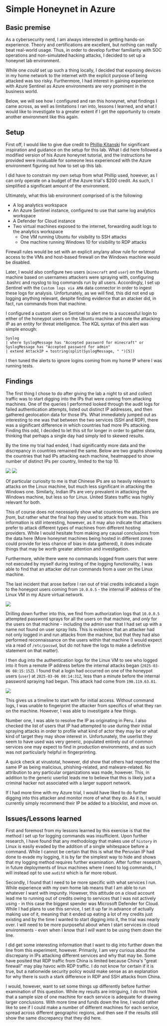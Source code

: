# Simple Honeynet in Azure

## Basic premise

As a cybersecurity nerd, I am always interested in getting hands-on experience. Theory and certifications are excellent, but nothing can really beat real-world usage. Thus, in order to develop further familiarity with SOC operations and non-simulated hacking attacks, I decided to set up a honeynet lab environment.

While one _could_ set up such a thing locally, I decided that exposing devices in my home network to the internet with the explicit purpose of being attacked was too risky. Furthermore, I had interest in gaining experience with Azure Sentinel as Azure environments are very prominent in the business world.

Below, we will see how I configured and ran this honeynet, what findings I came across, as well as limitations I ran into, lessons I learned, and what I would like to investigate to a greater extent if I get the opportunity to create another environment like this again.

## Setup

First off, I would like to give due credit to [Phillip Kitanski](https://github.com/kphillip1/) for significant inspiration and guidance on the setup for this lab. What I did here followed a modified version of his Azure honeynet tutorial, and the instructions he provided were invaluable for someone less experienced with the Azure environment figuring out how to set up this lab.

I did have to constrain my own setup from what Phillip used, however, as I can only operate on a budget of the Azure trial's $200 credit. As such, I simplified a significant amount of the environment.

Ultimately, what this lab environment comprised of is the following:

- A log analytics workspace
- An Azure Sentinel instance, configured to use that same log analytics workspace
- A Defender for Cloud instance
- Two virtual machines exposed to the internet, forwarding audit logs to the analytics workspace
	+ One VM running Ubuntu for visibility to SSH attacks
	+ One machine running Windows 10 for visibility to RDP attacks
	
Firewall rules would be set with an explicit any/any allow rule for external access to the VMs and host-based firewall on the Windows machine would be disabled.

Later, I would also configure two users (`minecraft` and `user`) on the Ubuntu machine based on usernames attackers were spraying with, configuring .bashrc and rsyslog to log commands run by all users. Accordingly, I set up Sentinel with the `Custom logs via AMA` data connector in order to ingest these logs for analysis. Unfortunately, as we will find, this did not end up logging anything relevant, despite finding evidence that an atacker did, in fact, run commands from that machine.

I configured a custom alert on Sentinel to alert me to a successful login to either of the honeypot users on the Ubuntu machine and note the attacking IP as an entity for threat intelligence. The KQL syntax of this alert was simple enough:

```kql
Syslog
| where SyslogMessage has "Accepted password for minecraft" or SyslogMessage has "Accepted password for admin"
| extend AttackIP = tostring(split(SyslogMessage, " ")[5])
```
I then tuned the alerts to ignore logins coming from my home IP where I was running tests.

## Findings

The first thing I chose to do after giving the lab a night to sit and collect traffic was to start digging into the IPs that were coming from attacking machines. One of the queries I performed looked through the audit logs for failed authentication attempts, listed out distinct IP addresses, and then gathered geolocation data for those IPs. What immediately jumped out as interesting to me was that between the two services (SSH and RDP), there was a significant difference in which countries had more IPs attacking. Finding this odd, I decided to let this sit for longer in order to gather data, thinking that perhaps a single day had simply led to skewed results.

By the time my trial had ended, I had significantly more data and the discrepancy in countries remained the same. Below are two graphs showing the countries that had IPs attacking each machine, heatmapped to show number of distinct IPs per country, limited to the top 10.

![](img/SSHAttackers.png)
![](img/RDPAttackers.png)

Of particular curiosity to me is that Chinese IPs are so heavily relevant to attacks on the Linux machine, but much less significant in attacking the Windows one. Similarly, Indian IPs are very prevalent in attacking the Windows machine, but less so for Linux. United States traffic was highly relevant for both.

This of course does not necessarily show what countries the attackers are _from_, but rather what the final hop they used to attack from was. This information is still interesting, however, as it may also indicate that attackers prefer to attack different types of machines from different hosting providers. While I would hesitate from making any causal conclusions from the data here (More honeynet machines being hosted in different zones could provide for less chance of bias in data gathered), it does indicate things that may be worth greater attention and investigation.

Furthermore, while there were no commands logged from users that were not executed by myself during testing of the logging functionality, I was able to find that an attacker _did_ run commands from a user on the Linux machine.

The last incident that arose before I ran out of trial credits indicated a login to the honeypot users coming from `10.0.0.5` - the internal IP address of the Linux VM in my Azure virtual network.

![](img/Incident.png)

Drilling down further into this, we find from authorization logs that `10.0.0.5` attempted password sprays for all the users on that machine, and _only_ for the users on that machine - including the admin user that I had set up with a name not found on user spray lists. This is evidence that an attacker had not only logged in and run attacks from the machine, but that they had also performed reconnaissance on the users within that machine (I would expect via a read of `/etc/passwd`, but do not have the logs to make a definitive statement on that matter).

I then dug into the authentication logs for the Linux VM to see who logged into it from a remote IP address before the internal attacks began (`2025-03-06 08:15:15Z`). I found that a login had occurred on one of the honeypot users (`user`) at `2025-03-06 08:14:31Z`, less than a minute before the internal password spraying had begun. This attack had come from `190.119.63.81`.

![](img/Initial_Access.png)

This gives us a timeline to start with for initial access. Without command logs, I was unable to fingerprint the attacker from specifics of what they ran on the machine. However, I was able to investigate a few things.

Number one, I was able to resolve the IP as originating in Peru. I also checked the list of users that IP had attempted to use during their initial spraying attacks in order to profile what kind of actor they may be or what kind of target they may show interest in. Unfortunately, the userlist they seem to have used was very generic, populated entirely out of common services one may expect to find in production environments, and as such was not particularly helpful in fingerprinting.

A quick check at virustotal, however, did show that others had reported the same IP as being malicious, phishing-related, and malware-related. No attribution to any particular organizations was made, however. This, in addition to the generic userlist leads me to believe that this is likely just a criminal hacker not associated with a larger support network.

If I had more time with my Azure trial, I would have liked to do further digging into this attacker and monitor more of what they do. As it is, I would currently simply recommend their IP be added to a blocklist, and move on.

## Issues/Lessons learned

First and foremost from my lessons learned by this exercise is that the method I set up for logging commands was insufficient. Upon further research, I have found that any methodology that makes use of `history` in Linux is easily evaded by the addition of a single whitespace before a command. While I cannot be certain that this is what the Peruvian IP had done to evade my logging, it is by far the simplest way to hide and shows that my logging method requires further examination. After further research, in future deployments of linux machines where I need to log commands, I will instead opt to use `auditd` which is far more robust.

Secondly, I found that I need to be more specific with what services I run. While experience with my own home lab means that I am able to run whatever I want with impunity. However, this attitude on a cloud account lead me to running out of credits owing to services that I was not actively using - in this case the biggest spender was Microsoft Defender for Cloud. While I had plans to use this service, I set it up far in advance of actually making use of it, meaning that it ended up eating a lot of my credits just existing and by the time I wanted to start digging into it, the trial was nearly over. I will need to be more purposeful about when I start services in cloud environments - even when I know that I _will_ want to be using them down the line.

I did get some interesting information that I want to dig into further down the line from this experiment, however. Primarily, I am very curious about the discrepany in IPs attacking different services and why that may be. Some have posited that RDP traffic from China is limited because China's "great firewall" may play havoc with RDP traffic. I do not know for certain if it is true, but a nationwide security policy would make sense as an explanation for why there is such a stark difference in RDP and SSH attacks from China.

I would, however, want to set some things up differently before further examination of this question. While my results are intriguing, I do not think that a sample size of one machine for each service is adequate for drawing larger conclusions. With more time and funds down the line, I would rather like to see if I could make a number of different machines for each service, spread across different geographic regions, and then see if the results still show the same discrepancy that they did here.